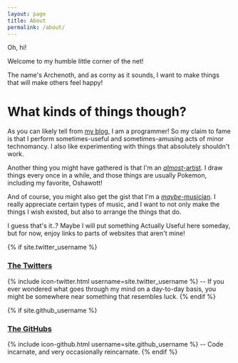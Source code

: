 ```yaml
---
layout: page
title: About
permalink: /about/
---
```


Oh, hi!

Welcome to my humble little corner of the net!

The name's Archenoth, and as corny as it sounds, I want to make things that will make others feel happy!

# What kinds of things though?

As you can likely tell from [my blog](/), I am a programmer! So my claim to fame is that I perform sometimes-useful and sometimes-amusing acts of minor technomancy. I also like experimenting with things that absolutely shouldn't work.

Another thing you might have gathered is that I'm an [*almost*-artist](//art.archenoth.com). I draw things every once in a while, and those things are usually Pokemon, including my favorite, Oshawott!

And of course, you might also get the gist that I'm a [*maybe*-musician](/moosics). I really appreciate certain types of music, and I want to not only make the things I wish existed, but also to arrange the things that do.

I guess that's it..? Maybe I will put something Actually Useful here someday, but for now, enjoy links to parts of websites that aren't mine!

{% if site.twitter_username %}
### [The Twitters](https://twitter.com/{{site.twitter_username}})
  {% include icon-twitter.html username=site.twitter_username %} -- If
  you ever wondered what goes through my mind on a day-to-day basis,
  you might be somewhere near something that resembles luck.
{% endif %}

{% if site.github_username %}
### [The GitHubs](https://github.com/{{site.github_username}})
  {% include icon-github.html username=site.github_username %} -- Code
  incarnate, and very occasionally reincarnate.
{% endif %}
